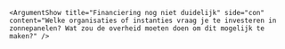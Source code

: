     <ArgumentShow title="Financiering nog niet duidelijk" side="con" content="Welke organisaties of instanties vraag je te investeren in zonnepanelen? Wat zou de overheid moeten doen om dit mogelijk te maken?" />
